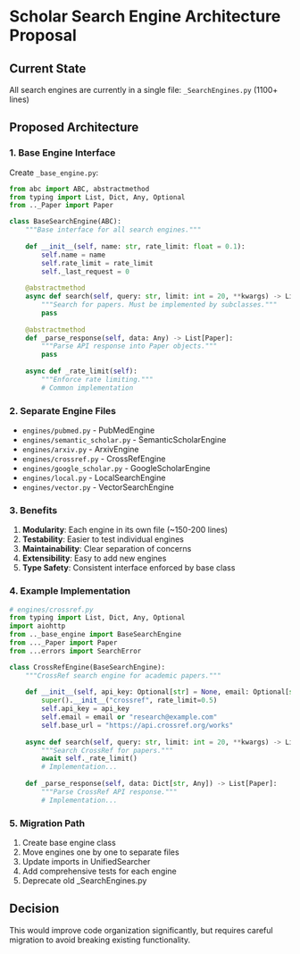 # Scholar Search Engine Architecture Proposal

## Current State
All search engines are currently in a single file: `_SearchEngines.py` (1100+ lines)

## Proposed Architecture

### 1. Base Engine Interface
Create `_base_engine.py`:
```python
from abc import ABC, abstractmethod
from typing import List, Dict, Any, Optional
from .._Paper import Paper

class BaseSearchEngine(ABC):
    """Base interface for all search engines."""
    
    def __init__(self, name: str, rate_limit: float = 0.1):
        self.name = name
        self.rate_limit = rate_limit
        self._last_request = 0
    
    @abstractmethod
    async def search(self, query: str, limit: int = 20, **kwargs) -> List[Paper]:
        """Search for papers. Must be implemented by subclasses."""
        pass
    
    @abstractmethod
    def _parse_response(self, data: Any) -> List[Paper]:
        """Parse API response into Paper objects."""
        pass
    
    async def _rate_limit(self):
        """Enforce rate limiting."""
        # Common implementation
```

### 2. Separate Engine Files
- `engines/pubmed.py` - PubMedEngine
- `engines/semantic_scholar.py` - SemanticScholarEngine  
- `engines/arxiv.py` - ArxivEngine
- `engines/crossref.py` - CrossRefEngine
- `engines/google_scholar.py` - GoogleScholarEngine
- `engines/local.py` - LocalSearchEngine
- `engines/vector.py` - VectorSearchEngine

### 3. Benefits
1. **Modularity**: Each engine in its own file (~150-200 lines)
2. **Testability**: Easier to test individual engines
3. **Maintainability**: Clear separation of concerns
4. **Extensibility**: Easy to add new engines
5. **Type Safety**: Consistent interface enforced by base class

### 4. Example Implementation
```python
# engines/crossref.py
from typing import List, Dict, Any, Optional
import aiohttp
from .._base_engine import BaseSearchEngine
from ..._Paper import Paper
from ...errors import SearchError

class CrossRefEngine(BaseSearchEngine):
    """CrossRef search engine for academic papers."""
    
    def __init__(self, api_key: Optional[str] = None, email: Optional[str] = None):
        super().__init__("crossref", rate_limit=0.5)
        self.api_key = api_key
        self.email = email or "research@example.com"
        self.base_url = "https://api.crossref.org/works"
    
    async def search(self, query: str, limit: int = 20, **kwargs) -> List[Paper]:
        """Search CrossRef for papers."""
        await self._rate_limit()
        # Implementation...
        
    def _parse_response(self, data: Dict[str, Any]) -> List[Paper]:
        """Parse CrossRef API response."""
        # Implementation...
```

### 5. Migration Path
1. Create base engine class
2. Move engines one by one to separate files
3. Update imports in UnifiedSearcher
4. Add comprehensive tests for each engine
5. Deprecate old _SearchEngines.py

## Decision
This would improve code organization significantly, but requires careful migration to avoid breaking existing functionality.